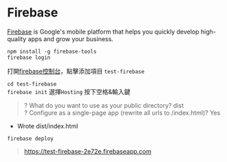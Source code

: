 # Firebase

[Firebase](https://firebase.google.com/) is Google's mobile platform that helps you quickly develop high-quality apps and grow your business.  

`npm install -g firebase-tools`  
`firebase login`  

打開[firebase控制台](https://console.firebase.google.com/u/0/)，點擊添加項目 `test-firebase`  

`cd test-firebase`  
`firebase init`  選擇`Hosting` 按下空格&輸入鍵

> ? What do you want to use as your public directory? dist  
? Configure as a single-page app (rewrite all urls to /index.html)? Yes  
+  Wrote dist/index.html  

`firebase deploy`  
> https://test-firebase-2e72e.firebaseapp.com